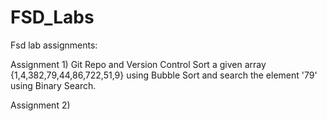 # FSD_Labs
Fsd lab assignments:

Assignment 1) Git Repo and Version Control
              Sort a given array {1,4,382,79,44,86,722,51,9} using Bubble Sort and search the element '79' using Binary Search.

Assignment 2) 
